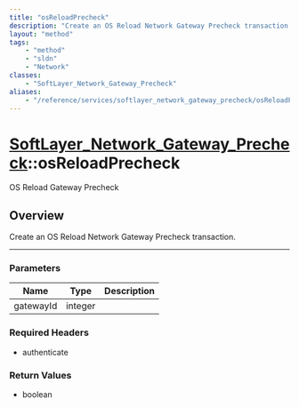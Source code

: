 ```yaml
---
title: "osReloadPrecheck"
description: "Create an OS Reload Network Gateway Precheck transaction."
layout: "method"
tags:
    - "method"
    - "sldn"
    - "Network"
classes:
    - "SoftLayer_Network_Gateway_Precheck"
aliases:
    - "/reference/services/softlayer_network_gateway_precheck/osReloadPrecheck"
---
```

# [SoftLayer_Network_Gateway_Precheck](/reference/services/SoftLayer_Network_Gateway_Precheck)::osReloadPrecheck


OS Reload Gateway Precheck


## Overview 
Create an OS Reload Network Gateway Precheck transaction. 



-----

### Parameters 
|Name | Type | Description |
| --- | --- | --- |
|gatewayId| integer| |


### Required Headers
* authenticate


### Return Values
* boolean




